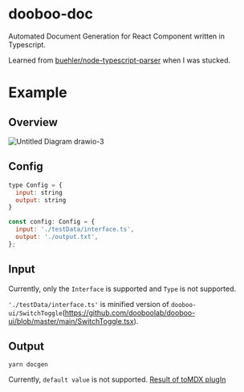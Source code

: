 # dooboo-doc
Automated Document Generation for React Component written in Typescript. 

Learned from [buehler/node-typescript-parser](https://github.com/buehler/node-typescript-parser) when I was stucked.

# Example
## Overview
![Untitled Diagram drawio-3](https://user-images.githubusercontent.com/61503739/133244646-ea73ef1c-c9ea-44d5-a9eb-300ae46011d2.png)


## Config
```js
type Config = {
  input: string
  output: string
}

const config: Config = {
  input: './testData/interface.ts',
  output: './output.txt',
};
```

## Input
Currently, only the `Interface` is supported and `Type` is not supported.

`'./testData/interface.ts'` is minified version of `dooboo-ui/SwitchToggle`(https://github.com/dooboolab/dooboo-ui/blob/master/main/SwitchToggle.tsx).


## Output
```
yarn docgen
```
Currently, `default value` is not supported.
[Result of toMDX plugIn](https://github.com/yujong-lee/dooboo-doc/blob/master/output.txt)
